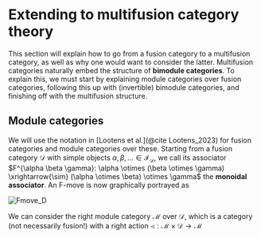# Extending to multifusion category theory

This section will explain how to go from a fusion category to a multifusion category, as well as why one would want to consider the latter. Multifusion categories naturally embed the structure of **bimodule categories**. To explain this, we must start by explaining module categories over fusion categories, following this up with (invertible) bimodule categories, and finishing off with the multifusion structure.

## Module categories
We will use the notation in [Lootens et al.](@cite Lootens_2023) for fusion categories and module categories over these. Starting from a fusion category $\mathcal{D}$ with simple objects $\alpha, \beta, ... \in \mathcal{I}_\mathcal{D}$, we call its associator $F^{\alpha \beta \gamma}: \alpha \otimes (\beta \otimes \gamma) \xrightarrow{\sim} (\alpha \otimes \beta) \otimes \gamma$ the **monoidal associator**. An F-move is now graphically portrayed as

![Fmove_D]()

We can consider the right module category $\mathcal{M}$ over $\mathcal{D}$, which is a category (not necessarily fusion!) with a right action $\triangleleft: \mathcal{M} \times \mathcal{D} \rightarrow \mathcal{M}$ 
